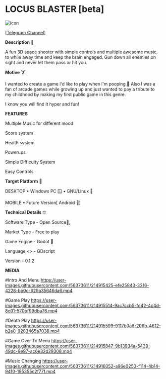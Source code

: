 # LOCUS BLASTER [beta]
![icon](https://user-images.githubusercontent.com/56373611/214917563-07db0eeb-7386-4ff8-864e-a1f1637e96eb.png)


[[Telegram Channel](https://t.me/dandpandagames)]



<b>Description</b> 📝


A fun 3D space shooter with simple controls and multiple awesome music, to while away time and keep the brain engaged. 
Gun down all enemies on sight and never let them pass or hit you. 


<b>Motive</b> 🏋️

I wanted to create a game I'd like to play when I'm pooping 💩  Also I was a fan of arcade games while growing up and just wanted to pay a tribute to my childhood by making my first public game in this genre. 

I know you will find it hyper and fun!

<b>FEATURES</b>


Multiple Music for different mood

Score system

Health system

Powerups

Simple Difficulty System

Easy Controls

<b>Target Platform</b> 🎯

DESKTOP
• Windows PC 🪟
• GNU/Linux 🐧 

MOBILE 
• Future Version[ Android 🗿]

<b>Technical Details</b> 🤓

Software Type - Open Source🤍,

Market Type - Free to play 

Game Engine - Godot 🤖

Language <\> - GDscript

Version - 0.1.2

<b> MEDIA </b>

#Intro And Menu
https://user-images.githubusercontent.com/56373611/214915425-efe25843-3316-4228-bb0c-629a35646da6.mp4


#Game Play
https://user-images.githubusercontent.com/56373611/214915514-9ac7ccb5-fd42-4c4d-8c01-570bf99dba76.mp4


#Death Play
https://user-images.githubusercontent.com/56373611/214915599-9117b0a6-206b-4612-b2a0-9283465a7038.mp4


#Game Over To Menu
https://user-images.githubusercontent.com/56373611/214915847-9b13934a-5439-49dc-9e97-ac6e32d29308.mp4


#Music Changing
https://user-images.githubusercontent.com/56373611/214916052-a96e0253-f114-4b14-9410-195355c2f77f.mp4

